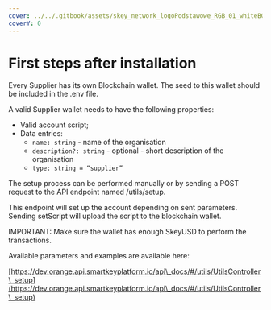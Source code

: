 ```yaml
---
cover: ../../.gitbook/assets/skey_network_logoPodstawowe_RGB_01_whiteBG.png
coverY: 0
---
```


# First steps after installation

Every Supplier has its own Blockchain wallet. The seed to this wallet should be included in the .env file.

A valid Supplier wallet needs to have the following properties:

* Valid account script;
* Data entries:
  * `name: string` - name of the organisation
  * `description?: string` - optional - short description of the organisation
  * `type: string = “supplier”`

The setup process can be performed manually or  by sending a POST request to the API endpoint named /utils/setup.

This endpoint will set up the account depending on sent parameters. Sending setScript will upload the script to the blockchain wallet.

IMPORTANT: Make sure the wallet has enough SkeyUSD to perform the transactions.

Available parameters and examples are available here:

[https://dev.orange.api.smartkeyplatform.io/api\_docs/#/utils/UtilsController\_setup](https://dev.orange.api.smartkeyplatform.io/api\_docs/#/utils/UtilsController\_setup)
